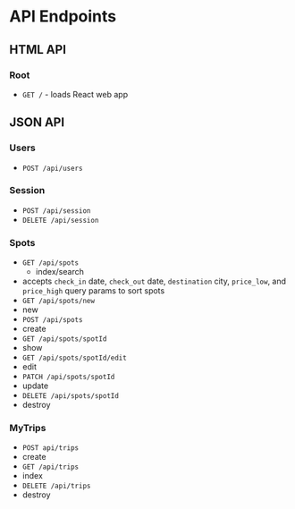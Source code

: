 # API Endpoints

## HTML API

### Root

* ```GET /``` - loads React web app

## JSON API

### Users

* ```POST /api/users```

### Session

* ```POST /api/session```
* ```DELETE /api/session```

### Spots

* ```GET /api/spots```
  * index/search
 * accepts ```check_in``` date, ```check_out``` date, ```destination``` city, ```price_low```, and ```price_high``` query params to sort spots
* ```GET /api/spots/new```
 * new
* ```POST /api/spots```
 * create
* ```GET /api/spots/spotId```
 * show
* ```GET /api/spots/spotId/edit```
 * edit
* ```PATCH /api/spots/spotId```
 * update
* ```DELETE /api/spots/spotId```
 * destroy

### MyTrips

* ```POST api/trips```
 * create
* ```GET /api/trips```
 * index
* ```DELETE /api/trips```
 * destroy
